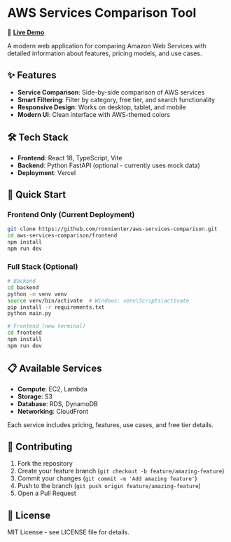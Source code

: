 # AWS Services Comparison Tool

🚀 **[Live Demo](https://aws-services-comparison-25bnm6l2f-ronnienters-projects.vercel.app)**

A modern web application for comparing Amazon Web Services with detailed information about features, pricing models, and use cases.

## ✨ Features

- **Service Comparison**: Side-by-side comparison of AWS services
- **Smart Filtering**: Filter by category, free tier, and search functionality  
- **Responsive Design**: Works on desktop, tablet, and mobile
- **Modern UI**: Clean interface with AWS-themed colors

## 🛠️ Tech Stack

- **Frontend**: React 18, TypeScript, Vite
- **Backend**: Python FastAPI (optional - currently uses mock data)
- **Deployment**: Vercel

## 🚀 Quick Start

### Frontend Only (Current Deployment)
```bash
git clone https://github.com/ronnienter/aws-services-comparison.git
cd aws-services-comparison/frontend
npm install
npm run dev
```

### Full Stack (Optional)
```bash
# Backend
cd backend
python -m venv venv
source venv/bin/activate  # Windows: venv\Scripts\activate
pip install -r requirements.txt
python main.py

# Frontend (new terminal)
cd frontend
npm install
npm run dev
```

## 📋 Available Services

- **Compute**: EC2, Lambda
- **Storage**: S3
- **Database**: RDS, DynamoDB  
- **Networking**: CloudFront

Each service includes pricing, features, use cases, and free tier details.

## 🤝 Contributing

1. Fork the repository
2. Create your feature branch (`git checkout -b feature/amazing-feature`)
3. Commit your changes (`git commit -m 'Add amazing feature'`)
4. Push to the branch (`git push origin feature/amazing-feature`)
5. Open a Pull Request

## 📄 License

MIT License - see LICENSE file for details.
